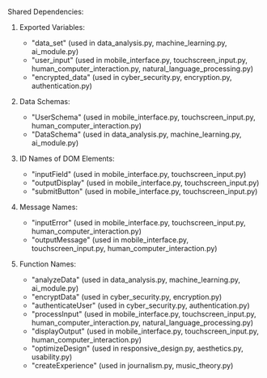 Shared Dependencies:

1. Exported Variables: 
   - "data_set" (used in data_analysis.py, machine_learning.py, ai_module.py)
   - "user_input" (used in mobile_interface.py, touchscreen_input.py, human_computer_interaction.py, natural_language_processing.py)
   - "encrypted_data" (used in cyber_security.py, encryption.py, authentication.py)

2. Data Schemas: 
   - "UserSchema" (used in mobile_interface.py, touchscreen_input.py, human_computer_interaction.py)
   - "DataSchema" (used in data_analysis.py, machine_learning.py, ai_module.py)

3. ID Names of DOM Elements: 
   - "inputField" (used in mobile_interface.py, touchscreen_input.py)
   - "outputDisplay" (used in mobile_interface.py, touchscreen_input.py)
   - "submitButton" (used in mobile_interface.py, touchscreen_input.py)

4. Message Names: 
   - "inputError" (used in mobile_interface.py, touchscreen_input.py, human_computer_interaction.py)
   - "outputMessage" (used in mobile_interface.py, touchscreen_input.py, human_computer_interaction.py)

5. Function Names: 
   - "analyzeData" (used in data_analysis.py, machine_learning.py, ai_module.py)
   - "encryptData" (used in cyber_security.py, encryption.py)
   - "authenticateUser" (used in cyber_security.py, authentication.py)
   - "processInput" (used in mobile_interface.py, touchscreen_input.py, human_computer_interaction.py, natural_language_processing.py)
   - "displayOutput" (used in mobile_interface.py, touchscreen_input.py, human_computer_interaction.py)
   - "optimizeDesign" (used in responsive_design.py, aesthetics.py, usability.py)
   - "createExperience" (used in journalism.py, music_theory.py)